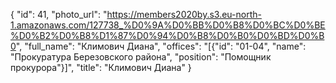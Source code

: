 {
    "id": 41,
    "photo_url": "https://members2020by.s3.eu-north-1.amazonaws.com/127738_%D0%9A%D0%BB%D0%B8%D0%BC%D0%BE%D0%B2%D0%B8%D1%87%D0%94%D0%B8%D0%B0%D0%BD%D0%B0",
    "full_name": "Климович Диана",
    "offices": "[{\"id\": \"01-04\", \"name\": \"Прокуратура Березовского района\", \"position\": \"Помощник прокурора\"}]",
    "title": "Климович Диана"
}